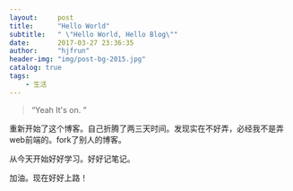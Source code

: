 ```yaml
---
layout:     post
title:      "Hello World"
subtitle:   " \"Hello World, Hello Blog\""
date:       2017-03-27 23:36:35
author:     "hjfrun"
header-img: "img/post-bg-2015.jpg"
catalog: true
tags:
    - 生活
---
```


> “Yeah It's on. ”



重新开始了这个博客。自己折腾了两三天时间。发现实在不好弄，必经我不是弄web前端的。fork了别人的博客。

从今天开始好好学习。好好记笔记。



加油。现在好好上路！


